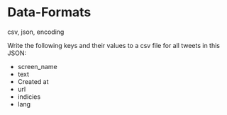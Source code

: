 # Data-Formats
csv, json, encoding

Write the following keys and their values to a csv file for all tweets in this JSON:
- screen_name 
- text
- Created at
- url
- indicies
- lang

